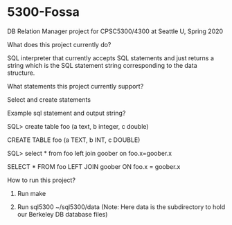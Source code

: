 # 5300-Fossa
DB Relation Manager project for CPSC5300/4300 at Seattle U, Spring 2020

What does this project currently do?

SQL interpreter that currently accepts SQL statements and just returns a string which is the SQL statement string corresponding to the data structure.

What statements this project currently support?

Select and create statements

Example sql statement and output string?

SQL> create table foo (a text, b integer, c double)

CREATE TABLE foo (a TEXT, b INT, c DOUBLE)

SQL> select * from foo left join goober on foo.x=goober.x

SELECT * FROM foo LEFT JOIN goober ON foo.x = goober.x


How to run this project?

1) Run make

2) Run sql5300 ~/sql5300/data (Note: Here data is the subdirectory to hold our Berkeley DB database files)

